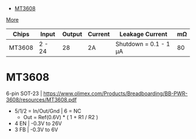 <!-- TOC -->

- [MT3608](#mt3608)

<!-- /TOC -->

[More](./README.md#buck--boost)

Chips | Input | Output | Current | Leakage Current | mΩ
-- | -- | -- | -- | -- | --
MT3608 | 2 - 24 | 28 | 2A | Shutdown = 0.1 - 1 µA | 80


# MT3608
6-pin SOT-23 | https://www.olimex.com/Products/Breadboarding/BB-PWR-3608/resources/MT3608.pdf
- 5/1/2 = In/Out/Gnd | 6 = NC
  - Out = Ref(0.6V) * ( 1 + R1 / R2 )
- 4 EN | -0.3V to 26V
- 3 FB | -0.3V to 6V

